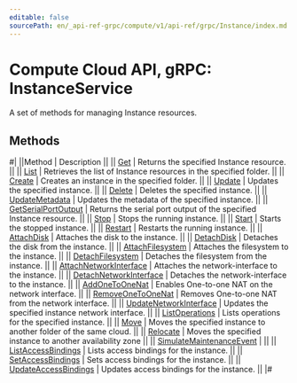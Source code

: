 ```yaml
---
editable: false
sourcePath: en/_api-ref-grpc/compute/v1/api-ref/grpc/Instance/index.md
---
```


# Compute Cloud API, gRPC: InstanceService

A set of methods for managing Instance resources.

## Methods

#|
||Method | Description ||
|| [Get](get.md) | Returns the specified Instance resource. ||
|| [List](list.md) | Retrieves the list of Instance resources in the specified folder. ||
|| [Create](create.md) | Creates an instance in the specified folder. ||
|| [Update](update.md) | Updates the specified instance. ||
|| [Delete](delete.md) | Deletes the specified instance. ||
|| [UpdateMetadata](updateMetadata.md) | Updates the metadata of the specified instance. ||
|| [GetSerialPortOutput](getSerialPortOutput.md) | Returns the serial port output of the specified Instance resource. ||
|| [Stop](stop.md) | Stops the running instance. ||
|| [Start](start.md) | Starts the stopped instance. ||
|| [Restart](restart.md) | Restarts the running instance. ||
|| [AttachDisk](attachDisk.md) | Attaches the disk to the instance. ||
|| [DetachDisk](detachDisk.md) | Detaches the disk from the instance. ||
|| [AttachFilesystem](attachFilesystem.md) | Attaches the filesystem to the instance. ||
|| [DetachFilesystem](detachFilesystem.md) | Detaches the filesystem from the instance. ||
|| [AttachNetworkInterface](attachNetworkInterface.md) | Attaches the network-interface to the instance. ||
|| [DetachNetworkInterface](detachNetworkInterface.md) | Detaches the network-interface to the instance. ||
|| [AddOneToOneNat](addOneToOneNat.md) | Enables One-to-one NAT on the network interface. ||
|| [RemoveOneToOneNat](removeOneToOneNat.md) | Removes One-to-one NAT from the network interface. ||
|| [UpdateNetworkInterface](updateNetworkInterface.md) | Updates the specified instance network interface. ||
|| [ListOperations](listOperations.md) | Lists operations for the specified instance. ||
|| [Move](move.md) | Moves the specified instance to another folder of the same cloud. ||
|| [Relocate](relocate.md) | Moves the specified instance to another availability zone ||
|| [SimulateMaintenanceEvent](simulateMaintenanceEvent.md) |  ||
|| [ListAccessBindings](listAccessBindings.md) | Lists access bindings for the instance. ||
|| [SetAccessBindings](setAccessBindings.md) | Sets access bindings for the instance. ||
|| [UpdateAccessBindings](updateAccessBindings.md) | Updates access bindings for the instance. ||
|#